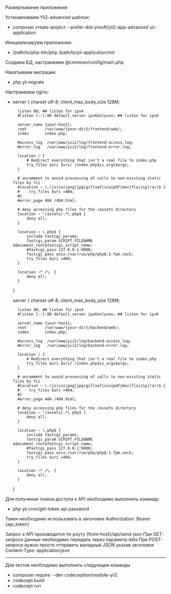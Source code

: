 Развертывание приложения

Устанавливаем Yii2-advanced шаблон:

- composer create-project --prefer-dist yiisoft/yii2-app-advanced yii-application


Инициализируем приложение:

- /path/to/php-bin/php /path/to/yii-application/init


Создаем БД, настраиваем @common/config/main.php

Накатываем миграции:

- php yii migrate

Настраиваем nginx:

- server {
        charset utf-8;
        client_max_body_size 128M;

        listen 80; ## listen for ipv4
        #listen [::]:80 default_server ipv6only=on; ## listen for ipv6

        server_name {your-host};
        root        /var/www/{your-dir}/frontend/web/;
        index       index.php;

        #access_log  /var/www/yii2/log/frontend-access.log;
        #error_log   /var/www/yii2/log/frontend-error.log;

        location / {
            # Redirect everything that isn't a real file to index.php
            try_files $uri $uri/ /index.php$is_args$args;
        }

        # uncomment to avoid processing of calls to non-existing static files by Yii
        #location ~ \.(js|css|png|jpg|gif|swf|ico|pdf|mov|fla|zip|rar)$ {
        #    try_files $uri =404;
        #}
        #error_page 404 /404.html;

        # deny accessing php files for the /assets directory
        location ~ ^/assets/.*\.php$ {
            deny all;
        }

        location ~ \.php$ {
            include fastcgi_params;
            fastcgi_param SCRIPT_FILENAME $document_root$fastcgi_script_name;
            #fastcgi_pass 127.0.0.1:9000;
            fastcgi_pass unix:/var/run/php/php8.1-fpm.sock;
            try_files $uri =404;
        }
    
        location ~* /\. {
            deny all;
        }
  }

  server {
        charset utf-8;
        client_max_body_size 128M;

        listen 80; ## listen for ipv4
        #listen [::]:80 default_server ipv6only=on; ## listen for ipv6
    
        server_name {your-host};
        root        /var/www/{your-dir}/backend/web/;
        index       index.php;
    
        #access_log  /var/www/yii2/log/backend-access.log;
        #error_log   /var/www/yii2/log/backend-error.log;
    
        location / {
            # Redirect everything that isn't a real file to index.php
            try_files $uri $uri/ /index.php$is_args$args;
        }
    
        # uncomment to avoid processing of calls to non-existing static files by Yii
        #location ~ \.(js|css|png|jpg|gif|swf|ico|pdf|mov|fla|zip|rar)$ {
        #    try_files $uri =404;
        #}
        #error_page 404 /404.html;

        # deny accessing php files for the /assets directory
        location ~ ^/assets/.*\.php$ {
            deny all;
        }

        location ~ \.php$ {
            include fastcgi_params;
            fastcgi_param SCRIPT_FILENAME $document_root$fastcgi_script_name;
            #fastcgi_pass 127.0.0.1:9000;
            fastcgi_pass unix:/var/run/php/php8.1-fpm.sock;
            try_files $uri =404;
        }
    
        location ~* /\. {
            deny all;
        }
  }

Для получения токена доступа к API необходимо выполнить команду:

- php yii cron/get-token api password

Токен необходимо использовать в заголовке Authorization: Bearer {api_token}

Запрос к API производится по роуту {front-host}/api/send-json
При GET-запросе данные необходимо передать через параметр data
При POST-запросе нужно просто отправить валидный JSON указав заголовок Content-Type: application/json

-----------------------------------------------------

Для тестов необзодимо выполнить следующие команды

- composer require --dev codeception/module-yii2
- codecept build
- codecept run

